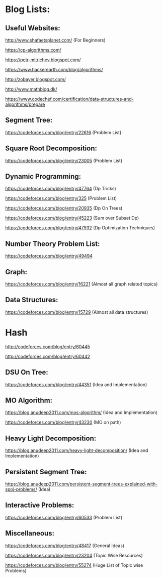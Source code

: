 

# Blog Lists:

## Useful Websites:

http://www.shafaetsplanet.com/ (For Beginners)

https://cp-algorithms.com/  

https://petr-mitrichev.blogspot.com/ 

https://www.hackerearth.com/blog/algorithms/ 

http://zobayer.blogspot.com/ 

http://www.mathblog.dk/

https://www.codechef.com/certification/data-structures-and-algorithms/prepare

## Segment Tree: 
https://codeforces.com/blog/entry/22616 (Problem List)

## Square Root Decomposition: 
https://codeforces.com/blog/entry/23005 (Problem List)

## Dynamic Programming:
https://codeforces.com/blog/entry/47764 (Dp Tricks)

https://codeforces.com/blog/entry/325 (Problem List)

https://codeforces.com/blog/entry/20935 (Dp On Trees)

https://codeforces.com/blog/entry/45223 (Sum over Subset Dp)

https://codeforces.com/blog/entry/47932 (Dp Optimization Techniques)

## Number Theory Problem List:
https://codeforces.com/blog/entry/49494 

## Graph: 
https://codeforces.com/blog/entry/16221 (Almost all graph related topics)

## Data Structures:
https://codeforces.com/blog/entry/15729 (Almost all data structures)

# Hash
http://codeforces.com/blog/entry/60445

http://codeforces.com/blog/entry/60442

## DSU On Tree:
https://codeforces.com/blog/entry/44351 (Idea and Implementation)

## MO Algorithm:
https://blog.anudeep2011.com/mos-algorithm/ (Idea and Implementation)

https://codeforces.com/blog/entry/43230 (MO on path)

## Heavy Light Decomposition:
https://blog.anudeep2011.com/heavy-light-decomposition/ (Idea and Implementation)


## Persistent Segment Tree:
https://blog.anudeep2011.com/persistent-segment-trees-explained-with-spoj-problems/  (Idea)

## Interactive Problems:
https://codeforces.com/blog/entry/60533 (Problem List)

## Miscellaneous:
https://codeforces.com/blog/entry/48417 (General Ideas)

https://codeforces.com/blog/entry/23204 (Topic Wise Resources)

https://codeforces.com/blog/entry/55274 (Huge List of Topic wise Problems)

